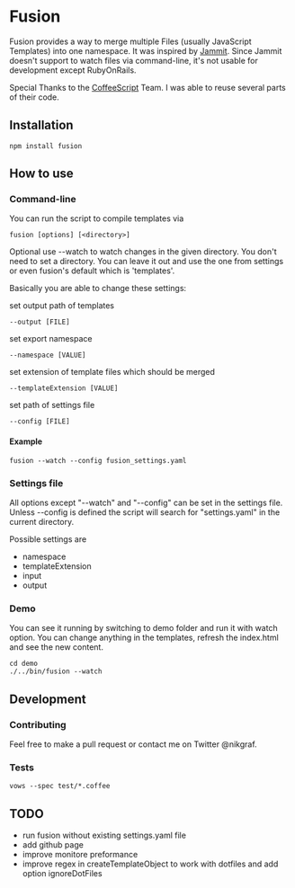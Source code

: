 # Fusion

Fusion provides a way to merge multiple Files (usually JavaScript Templates) into one namespace. It was inspired by [Jammit](http://documentcloud.github.com/jammit/). Since Jammit doesn't support to watch files via command-line, it's not usable for development except RubyOnRails.

Special Thanks to the [CoffeeScript](http://jashkenas.github.com/coffee-script/) Team. I was able to reuse several parts of their code.

## Installation

    npm install fusion

## How to use

### Command-line

You can run the script to compile templates via

    fusion [options] [<directory>]

Optional use --watch to watch changes in the given directory.
You don't need to set a directory. You can leave it out and use
the one from settings or even fusion's default which is 'templates'.

Basically you are able to change these settings:

set output path of templates

    --output [FILE]

set export namespace

    --namespace [VALUE]

set extension of template files which should be merged

    --templateExtension [VALUE]

set path of settings file

    --config [FILE]

#### Example

    fusion --watch --config fusion_settings.yaml

### Settings file

All options except "--watch" and "--config" can be set in the settings file.
Unless --config is defined the script will search for "settings.yaml"
in the current directory.

Possible settings are

* namespace
* templateExtension
* input
* output

### Demo

You can see it running by switching to demo folder and run it with watch option.
You can change anything in the templates, refresh the index.html and see the new content.

    cd demo
    ./../bin/fusion --watch

## Development

### Contributing

Feel free to make a pull request or contact me on Twitter @nikgraf.

### Tests

    vows --spec test/*.coffee

## TODO

* run fusion without existing settings.yaml file
* add github page
* improve monitore preformance
* improve regex in createTemplateObject to work with dotfiles and add option ignoreDotFiles
